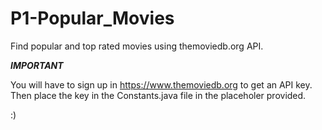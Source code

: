# P1-Popular_Movies
Find popular and top rated movies using themoviedb.org API.

***IMPORTANT***
  
  You will have to sign up in https://www.themoviedb.org to get an API key. Then place the key in the Constants.java file in the placeholer provided.
  
  :)

